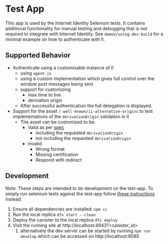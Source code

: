 # Test App

This app is used by the Internet Identity Selenium tests. It contains additional functionality for manual testing and debugging that is not required to integrate with Internet Identity. See `demos/using-dev-build` for a minimal example on how to authenticate with II.

## Supported Behavior
* Authenticate using a customizable instance of II 
  * using `agent-js`
  * using a custom implementation which gives full control over the window post messages being sent
  * support for customizing
    * max time to live
    * derivation origin
  * After successful authentication the full delegation is displayed.
* Support for the asset `/.well-known/ii-alternative-origins` to test implementations of the `derivationOrigin` validation in II
  * The asset can be customized to be:
    * Valid as per [spec](../../docs/internet-identity-spec.adoc)
      * including the requested `derivationOrigin`
      * not including the requested `derivationOrigin`
    * Invalid
      * Wrong format
      * Missing certification
      * Respond with redirect

## Development
Note: These steps are intended to do development on the test-app. To simply run selenium tests against the test-app follow [these instructions](../../docker-test-env/README.md) instead. 
1. Ensure all dependencies are installed: `npm ci`
2. Run the local replica `dfx start --clean`
3. Deploy the canister to the local replica `dfx deploy`
4. Visit the running site at http://localhost:4943?<canister_id>
   1. alternatively the dev server can be started by running `npm run develop` which can be accessed on http://localhost:8080

